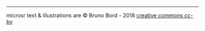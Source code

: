 ----

microsr text & illustrations are &copy; Bruno Bord - 2018
[creative commons cc-by](https://creativecommons.org/licenses/by/4.0/)
